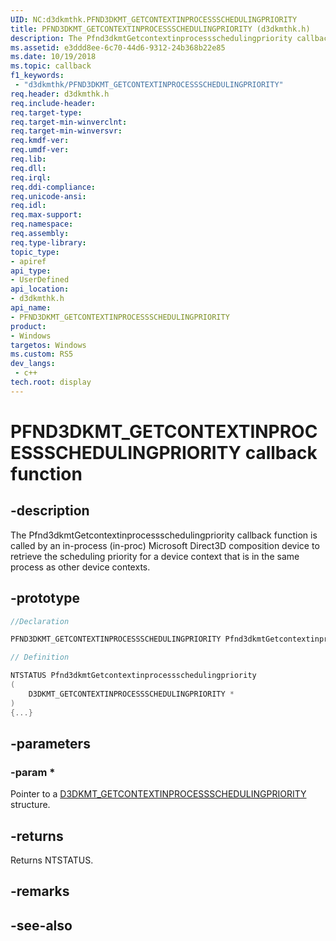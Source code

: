 ```yaml
---
UID: NC:d3dkmthk.PFND3DKMT_GETCONTEXTINPROCESSSCHEDULINGPRIORITY
title: PFND3DKMT_GETCONTEXTINPROCESSSCHEDULINGPRIORITY (d3dkmthk.h)
description: The Pfnd3dkmtGetcontextinprocessschedulingpriority callback function is called by an in-process (in-proc) Microsoft Direct3D composition device to retrieve the scheduling priority for a device context that is in the same process as other device contexts.
ms.assetid: e3ddd8ee-6c70-44d6-9312-24b368b22e85
ms.date: 10/19/2018
ms.topic: callback
f1_keywords:
 - "d3dkmthk/PFND3DKMT_GETCONTEXTINPROCESSSCHEDULINGPRIORITY"
req.header: d3dkmthk.h
req.include-header:
req.target-type:
req.target-min-winverclnt:
req.target-min-winversvr:
req.kmdf-ver:
req.umdf-ver:
req.lib:
req.dll:
req.irql: 
req.ddi-compliance:
req.unicode-ansi:
req.idl:
req.max-support:
req.namespace:
req.assembly:
req.type-library: 
topic_type: 
- apiref
api_type: 
- UserDefined
api_location: 
- d3dkmthk.h
api_name: 
- PFND3DKMT_GETCONTEXTINPROCESSSCHEDULINGPRIORITY
product:
- Windows
targetos: Windows
ms.custom: RS5
dev_langs:
 - c++
tech.root: display
---
```


# PFND3DKMT_GETCONTEXTINPROCESSSCHEDULINGPRIORITY callback function

## -description

The Pfnd3dkmtGetcontextinprocessschedulingpriority callback function is called by an in-process (in-proc) Microsoft Direct3D composition device to retrieve the scheduling priority for a device context that is in the same process as other device contexts.

## -prototype

```cpp
//Declaration

PFND3DKMT_GETCONTEXTINPROCESSSCHEDULINGPRIORITY Pfnd3dkmtGetcontextinprocessschedulingpriority; 

// Definition

NTSTATUS Pfnd3dkmtGetcontextinprocessschedulingpriority 
(
	D3DKMT_GETCONTEXTINPROCESSSCHEDULINGPRIORITY *
)
{...}

```

## -parameters

### -param * 

Pointer to a [D3DKMT_GETCONTEXTINPROCESSSCHEDULINGPRIORITY](ns-d3dkmthk-_d3dkmt_getcontextinprocessschedulingpriority.md) structure.

## -returns

Returns NTSTATUS.


## -remarks




## -see-also
